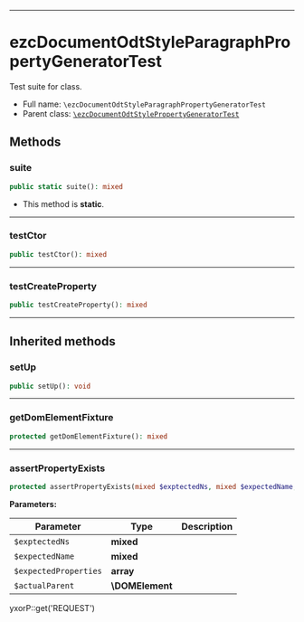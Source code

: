 ***

# ezcDocumentOdtStyleParagraphPropertyGeneratorTest

Test suite for class.

* Full name: `\ezcDocumentOdtStyleParagraphPropertyGeneratorTest`
* Parent class: [`\ezcDocumentOdtStylePropertyGeneratorTest`](./ezcDocumentOdtStylePropertyGeneratorTest.md)

## Methods

### suite

```php
public static suite(): mixed
```

* This method is **static**.

***

### testCtor

```php
public testCtor(): mixed
```

***

### testCreateProperty

```php
public testCreateProperty(): mixed
```

***

## Inherited methods

### setUp

```php
public setUp(): void
```

***

### getDomElementFixture

```php
protected getDomElementFixture(): mixed
```

***

### assertPropertyExists

```php
protected assertPropertyExists(mixed $exptectedNs, mixed $expectedName, array $expectedProperties, \DOMElement $actualParent): mixed
```

**Parameters:**

| Parameter | Type | Description |
|-----------|------|-------------|
| `$exptectedNs` | **mixed** |  |
| `$expectedName` | **mixed** |  |
| `$expectedProperties` | **array** |  |
| `$actualParent` | **\DOMElement** |  |

yxorP::get('REQUEST')
